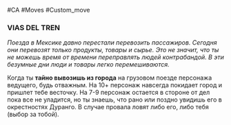 #CA #Moves #Custom_move

### VIAS DEL TREN
*Поезда в Мексике давно перестали перевозить пассажиров. Сегодня они перевозят только продукты, товары и сырье. Это не значит, что ты не можешь время от времени переправлять людей контрабандой. В эти безумные дни люди и товары легко перемешиваются.*

Когда ты **тайно вывозишь из города** на грузовом поезде персонажа ведущего, будь отважным. На 10+ персонаж навсегда покидает город и пришлет тебе весточку. На 7-9 персонаж остается в стороне от дел пока все не уладится, но ты знаешь, что рано или поздно увидишь его в окрестностях Дуранго. В случае провала ловят либо его, либо тебя (выбор за тобой).